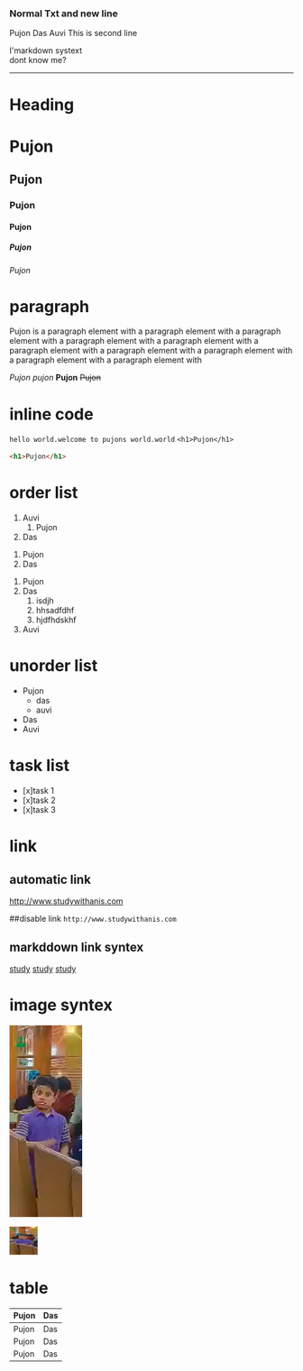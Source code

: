 <!-- markdown tutorial -->

### <b>Normal Txt and new line </b>

Pujon Das Auvi
This is second line

I'markdown systext <br>
dont know me?

---

# <b>Heading</b>

# Pujon

## Pujon

### Pujon

#### Pujon

##### Pujon

###### Pujon

# <b>paragraph</b>

<p>Pujon is a paragraph element   with a paragraph  element with  a paragraph element with a paragraph element with a paragraph element with a paragraph element with a paragraph element with a paragraph element with a paragraph element with a paragraph element with</p>

<i> Pujon </i>
_pujon_
**Pujon**
~~Pujon~~

# **inline code**

`hello world.welcome to pujons world.world`
`<h1>Pujon</h1>`

```html
<h1>Pujon</h1>
```

# order list

<ol>
<li>Auvi
<ol>
<li>Pujon</li></ol></li>
<li>Das</li>
</ol>

<ol>
<li>Pujon</li>
<li>Das</li>
</ol>

1. Pujon
2. Das
   1. isdjh
   2. hhsadfdhf
   3. hjdfhdskhf
3. Auvi

# unorder list

- Pujon
  - das
  - auvi
- Das
- Auvi

# task list

- [x]task 1
- [x]task 2
- [x]task 3

# link

## automatic link

http://www.studywithanis.com

##disable link
`http://www.studywithanis.com`

## markddown link syntex

[study][websitelink]
[study][facebook]
[study][youtube]

<!-- all linbk is here -->

[websitelink]: http://www.studywithanis.com
[facebook]: http://www.studywithanis.com
[youtube]: http://www.studywithanis.com

# image syntex

![Pujon](dsd.png)

<img src="dsd.png" width=50px height=50px title="me">

# table

| Pujon | Das |
| ----- | --- |
| Pujon | Das |
| Pujon | Das |
| Pujon | Das |
